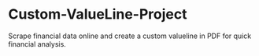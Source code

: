 # Custom-ValueLine-Project
Scrape financial data online and create a custom valueline in PDF for quick financial analysis.
